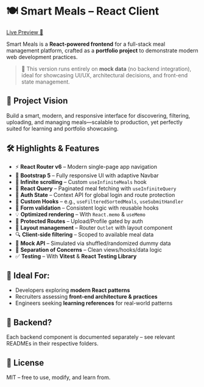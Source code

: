 # 🍽️ Smart Meals – React Client

[Live Preview 🚀](https://smartmeal-preview.netlify.app/)

Smart Meals is a **React-powered frontend** for a full-stack meal management platform, crafted as a **portfolio project** to demonstrate modern web development practices.

> 🔌 This version runs entirely on **mock data** (no backend integration), ideal for showcasing UI/UX, architectural decisions, and front-end state management.

## 🎯 Project Vision

Build a smart, modern, and responsive interface for discovering, filtering, uploading, and managing meals—scalable to production, yet perfectly suited for learning and portfolio showcasing.

## 🛠️ Highlights & Features

- ⚡ **React Router v6** – Modern single-page app navigation
- 📱 **Bootstrap 5** – Fully responsive UI with adaptive Navbar
- 🔄 **Infinite scrolling** – Custom `useInfiniteMeals` hook
- 🧠 **React Query** – Paginated meal fetching with `useInfiniteQuery`
- 🧾 **Auth State** – Context API for global login and route protection
- 🧰 **Custom Hooks** – e.g., `useFilteredSortedMeals`, `useSubmitHandler`
- 📝 **Form validation** – Consistent logic with reusable hooks
- 💡 **Optimized rendering** – With `React.memo` & `useMemo`
- 🔐 **Protected Routes** – Upload/Profile gated by auth
- 🧱 **Layout management** – Router `Outlet` with layout component
- 🔍 **Client-side filtering** – Scoped to available meal data
- 🎲 **Mock API** – Simulated via shuffled/randomized dummy data
- 🧩 **Separation of Concerns** – Clean views/hooks/data logic
- ✅ **Testing** – With **Vitest** & **React Testing Library**

## 🧪 Ideal For:

- Developers exploring **modern React patterns**
- Recruiters assessing **front-end architecture & practices**
- Engineers seeking **learning references** for real-world patterns

## 📂 Backend?

Each backend component is documented separately – see relevant READMEs in their respective folders.

## 📜 License

MIT – free to use, modify, and learn from.
